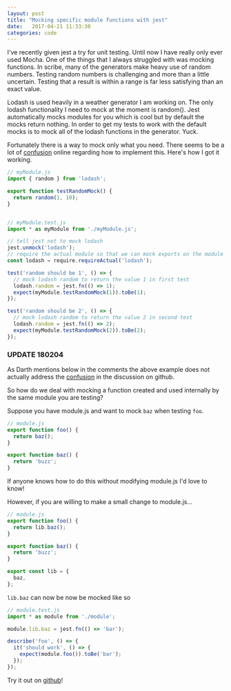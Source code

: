 ```yaml
---
layout: post
title: "Mocking specific module functions with jest"
date:   2017-04-21 11:33:30
categories: code
---
```


I've recently given jest a try for unit testing. Until now I have really only ever used Mocha. One of the things that I always struggled with was mocking functions. In scribe, many of the generators make heavy use of random numbers. Testing random numbers is challenging and more than a little uncertain. Testing that a result is within a range is far less satisfying than an exact value.

Lodash is used heavily in a weather generator I am working on. The only lodash functionality I need to mock at the moment is random(). Jest automatically mocks modules for you which is cool but by default the mocks return nothing. In order to get my tests to work with the default mocks is to mock all of the lodash functions in the generator. Yuck.

Fortunately there is a way to mock only what you need. There seems to be a lot of [confusion](https://github.com/facebook/jest/issues/936) online regarding how to implement this. Here's how I got it working.

```javascript
// myModule.js
import { random } from 'lodash';

export function testRandomMock() {
  return random(1, 10);
}


// myModule.test.js
import * as myModule from './myModule.js';

// tell jest not to mock lodash
jest.unmock('lodash');
// require the actual module so that we can mock exports on the module
const lodash = require.requireActual('lodash');

test('random should be 1', () => {
  // mock lodash random to return the value 1 in first test
  lodash.random = jest.fn(() => 1);
  expect(myModule.testRandomMock(1)).toBe(1);
});

test('random should be 2', () => {
  // mock lodash random to return the value 2 in second test
  lodash.random = jest.fn(() => 2);
  expect(myModule.testRandomMock(2)).toBe(2);
});
```

### UPDATE 180204

As Darth mentions below in the comments the above example does not actually address the [confusion](https://github.com/facebook/jest/issues/936) in the discussion on github.

So how do we deal with mocking a function created and used internally by the same module you are testing?

Suppose you have module.js and want to mock `baz` when testing `foo`.

```javascript
// module.js
export function foo() {
  return baz();
}

export function baz() {
  return 'buzz';
}
```

If anyone knows how to do this without modifying module.js I'd love to know!

However, if you are willing to make a small change to module.js...

```javascript
// module.js
export function foo() {
  return lib.baz();
}

export function baz() {
  return 'buzz';
}

export const lib = {
  baz,
};
```

`lib.baz` can now be now be mocked like so

```javascript
// module.test.js
import * as module from './module';

module.lib.baz = jest.fn(() => 'bar');

describe('foo', () => {
  it('should work', () => {
    expect(module.foo()).toBe('bar');
  });
});
```

Try it out on [github](https://github.com/luetkemj/jest-mock-test)!

